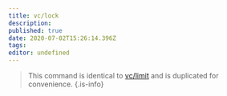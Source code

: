 ```yaml
---
title: vc/lock
description:
published: true
date: 2020-07-02T15:26:14.396Z
tags:
editor: undefined
---
```


> This command is identical to [vc/limit](/commands/limit) and is duplicated for convenience.
{.is-info}
